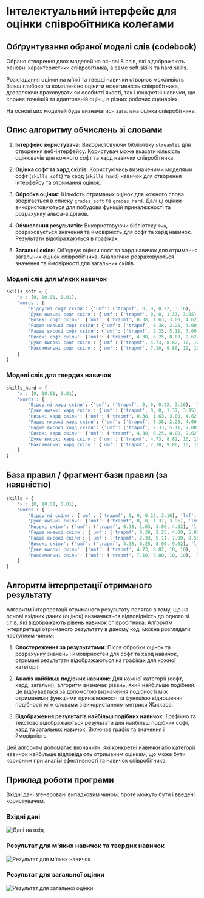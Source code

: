 # Інтелектуальний інтерфейс для оцінки співробітника колегами

## Обґрунтування обраної моделі слів (codebook)

Обрано створення двох моделей на основі 8 слів, які відображають основні характеристики співробітника, а саме soft skills та hard skills.

Розкладання оцінки на м'які та тверді навички створює можливість більш глибоко та комплексно оцінити ефективність співробітника, дозволяючи враховувати як особисті якості, так і конкретні навички, що сприяє точнішій та адаптованій оцінці в різних робочих сценаріях.

На основі цих моделей буде визначатися загальна оцінка співробітника.

## Опис алгоритму обчислень зі словами

1. **Інтерфейс користувача:** Використовуючи бібліотеку `streamlit` для створення веб-інтерфейсу. Користувач може вказати кількість оцінювачів для кожного софт та хард навички співробітника.

2. **Оцінка софт та хард скілів:** Користуючись визначеними моделями софт (`skills_soft`) та хард (`skills_hard`) навичок для створення інтерфейсу та отримання оцінок.

3. **Обробка оцінок:** Кількість отриманих оцінок для кожного слова зберігається в списку `grades_soft` та `grades_hard`. Далі ці оцінки використовуються для побудови функцій приналежності та розрахунку альфа-відрізків.

4. **Обчислення результатів:** Використовуючи бібліотеку `lwa`, розраховується значення та ймовірність для софт та хард навичок. Результати відображаються в графіках.

5. **Загальні скіли:** Об'єднує оцінки софт та хард навичок для отримання загальних оцінок співробітника. Аналогічно розраховуються значення та ймовірності для загальних скілів.

### Моделі слів для м'яких навичок

```python
skills_soft = {
    'x': (0, 10.01, 0.01),
    'words': {
        'Відсутні софт скіли': {'umf': ('trapmf', 0, 0, 0.22, 3.16), 'lmf': ('trapmf', 0, 0, 0.02, 0.33, 1)},
        'Дуже низькі софт скіли': {'umf': ('trapmf', 0, 0, 1.37, 3.95), 'lmf': ('trapmf', 0, 0, 0.14, 1.82, 1)},
        'Низькі софт скіли': {'umf': ('trapmf', 0.38, 1.63, 3.00, 4.62), 'lmf': ('trapmf', 1.90, 2.24, 2.24, 2.51, 0.31)},
        'Радше низькі софт скіли': {'umf': ('trapmf', 0.38, 2.25, 4.00, 5.92), 'lmf': ('trapmf', 2.99, 3.31, 3.31, 3.81, 0.32)},
        'Радше високі софт скіли': {'umf': ('trapmf', 2.33, 5.11, 7.00, 9.59), 'lmf': ('trapmf', 5.79, 6.31, 6.31, 7.21, 0.43)},
        'Високі софт скіли': {'umf': ('trapmf', 4.38, 6.25, 8.00, 9.62), 'lmf': ('trapmf', 6.90, 7.21, 7.21, 7.60, 0.29)},
        'Дуже високі софт скіли': {'umf': ('trapmf', 4.73, 8.82, 10, 10), 'lmf': ('trapmf', 7.68, 9.82, 10, 10, 1)},
        'Максимальні софт скіли': {'umf': ('trapmf', 7.10, 9.80, 10, 10), 'lmf': ('trapmf', 9.74, 9.98, 10, 10, 1)},
    }
}
```

### Моделі слів для твердих навичок

```python
skills_hard = {
    'x': (0, 10.01, 0.01),
    'words': {
        'Відсутні хард скіли': {'umf': ('trapmf', 0, 0, 0.22, 3.16), 'lmf': ('trapmf', 0, 0, 0.02, 0.33, 1)},
        'Дуже низькі хард скіли': {'umf': ('trapmf', 0, 0, 1.37, 3.95), 'lmf': ('trapmf', 0, 0, 0.14, 1.82, 1)},
        'Низькі хард скіли': {'umf': ('trapmf', 0.38, 1.63, 3.00, 4.62), 'lmf': ('trapmf', 1.90, 2.24, 2.24, 2.51, 0.31)},
        'Радше низькі хард скіли': {'umf': ('trapmf', 0.38, 2.25, 4.00, 5.92), 'lmf': ('trapmf', 2.99, 3.31, 3.31, 3.81, 0.32)},
        'Радше високі хард скіли': {'umf': ('trapmf', 2.33, 5.11, 7.00, 9.59), 'lmf': ('trapmf', 5.79, 6.31, 6.31, 7.21, 0.43)},
        'Високі хард скіли': {'umf': ('trapmf', 4.38, 6.25, 8.00, 9.62), 'lmf': ('trapmf', 6.90, 7.21, 7.21, 7.60, 0.29)},
        'Дуже високі хард скіли': {'umf': ('trapmf', 4.73, 8.82, 10, 10), 'lmf': ('trapmf', 7.68, 9.82, 10, 10, 1)},
        'Максимальні хард скіли': {'umf': ('trapmf', 7.10, 9.80, 10, 10), 'lmf': ('trapmf', 9.74, 9.98, 10, 10, 1)},
    }
}
```

## База правил / фрагмент бази правил (за наявністю)

```python
skills = {
    'x': (0, 10.01, 0.01),
    'words': {
        'Відсутні скіли': {'umf': ('trapmf', 0, 0, 0.22, 3.16), 'lmf': ('trapmf', 0, 0, 0.02, 0.33, 1)},
        'Дуже низькі скіли': {'umf': ('trapmf', 0, 0, 1.37, 3.95), 'lmf': ('trapmf', 0, 0, 0.14, 1.82, 1)},
        'Низькі скіли': {'umf': ('trapmf', 0.38, 1.63, 3.00, 4.62), 'lmf': ('trapmf', 1.90, 2.24, 2.24, 2.51, 0.31)},
        'Радше низькі скіли': {'umf': ('trapmf', 0.38, 2.25, 4.00, 5.92), 'lmf': ('trapmf', 2.99, 3.31, 3.31, 3.81, 0.32)},
        'Радше високі скіли': {'umf': ('trapmf', 2.33, 5.11, 7.00, 9.59), 'lmf': ('trapmf', 5.79, 6.31, 6.31, 7.21, 0.43)},
        'Високі скіли': {'umf': ('trapmf', 4.38, 6.25, 8.00, 9.62), 'lmf': ('trapmf', 6.90, 7.21, 7.21, 7.60, 0.29)},
        'Дуже високі скіли': {'umf': ('trapmf', 4.73, 8.82, 10, 10), 'lmf': ('trapmf', 7.68, 9.82, 10, 10, 1)},
        'Максимальні скіли': {'umf': ('trapmf', 7.10, 9.80, 10, 10), 'lmf': ('trapmf', 9.74, 9.98, 10, 10, 1)},
    }
}
```

## Алгоритм інтерпретації отриманого результату

Алгоритм інтерпретації отриманого результату полягає в тому, що на основі вхідних даних (оцінок) визначається відповідність до одного зі слів, які відображають рівень навичок співробітника.
Алгоритм інтерпретації отриманого результату в даному коді можна розглядати наступним чином:

1. **Спостереження за результатами:** Після обробки оцінок та розрахунку значень і ймовірностей для софт та хард навичок, отримані результати відображаються на графіках для кожної категорії.

2. **Аналіз найбільш подібних навичок:** Для кожної категорії (софт, хард, загальні), алгоритм визначає рівень, який найбільше подібний. Це відбувається за допомогою визначення подібності між отриманими функціями приналежності та функцією відношення подібності між словами з використанням метрики Жаккара.

3. **Відображення результатів найбільш подібних навичок:** Графічно та текстово відображаються результати для найбільш подібних софт, хард та загальних навичок. Включає графік та значення і ймовірність.

Цей алгоритм допомагає визначити, які конкретні навички або категорії навичок найбільше відповідають отриманим оцінкам, що може бути корисним при аналізі ефективності та навичок співробітника.

## Приклад роботи програми

Вхідні дані згенеровані випадковим чином, проте можуть бути і введені користувачем.

### Вхідні дані

![Дані на вхід](assets/input.PNG)

### Результат для м'яких навичок та твердих навичок

![Результат для м'яких навичок](assets/results_soft_hard.PNG)

### Результат для загальної оцінки

![Результат для загальної оцінки](assets/results_general.PNG)
